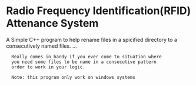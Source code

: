 # Radio Frequency Identification(RFID) Attenance System
A Simple C++ program to help rename files in a spicified directory to a consecutively named files.
...
```
  Really comes in handy if you ever come to situation where
  you need some files to be name in a consecutive pattern
  order to work in your logic.
  
  Note: this program only work on windows systems
```
